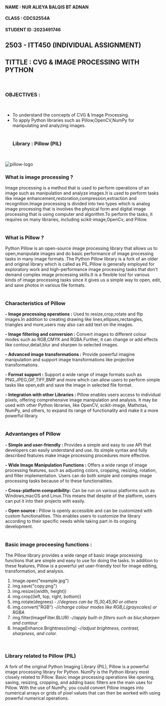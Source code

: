 <h4> NAME : NUR ALIEYA BALQIS BT ADNAN</h4>
<h4> CLASS : CDCS2554A </h4>
<h4> STUDENT ID :2023491746</h4> 


<h2> 2503 - ITT450 (INDIVIDUAL ASSIGNMENT) </h2>
<h2> TITTLE : CVG & IMAGE PROCESSING WITH PYTHON </h2> <br>


**<h3>OBJECTIVES :</h3> <br>**

- To understand the concepts of CVG &  Image Processing. <br>
- To apply Python libraries such as Pillow,OpenCV,NumPy for manipulating and analyzing images.<br><br>
**<h3>Library : Pillow (PIL)</h3><br>**

![pillow-logo](https://github.com/user-attachments/assets/acde27e7-5628-4bbf-9905-597be439ff1a)

**<h3>What is image processing ?</h3>** 


Image processing is a method that is used to perform operations of an image such as manipulation and analyze images.It is used to perform tasks like image enhancement,restoration,compression,extraction and recognition.Image processing is divided into two types which is analog image processing that is involves the physical form and digital image processing that is using computer and algorithm.To perform the tasks, it requires on many libraries, including scikit-image,OpenCv, and Pillow.<br><br>


**<h3>What is Pillow ?</h3>** 
	
 Python Pillow is an open-source image processing library 
 that allows us to open,manipulate images and do basic performance of image processing tasks in many image formats .The Python Pillow library is a fork of an older and original library which is called as PIL.Pillow is generally employed for exploratory work and high-performance image processing tasks that don't demand complex image processing skills.It is a flexible tool for various kinds of image processing tasks since it gives us a simple way to open, edit, and save photos in various file formats. <br><br>

**<h3>Characteristics of Pillow</h3>**

**- Image processing operations  :**
  Used to resize,crop,rotate and flip images.In addition to creating drawing like lines,ellipses,rectangles, triangles and more,users may also can add text on the images.<br>

**- Image filtering and conversion  :**
  Convert images to different colour modes such as RGB,CMYK and RGBA.Further, it can change or add effects like contour,detail,blur and sharpen to selected images.<br>

**- Advanced image transformations :**
  Provide powerful imagine manipulation and support image transformations like projective transformations.<br> 

**- Format support :**
  Support a wide range of image formats such as PNG,JPEG,GIF,TIFF,BMP and more which can allow users to perform simple tasks like open,edit and save the image in selected file format. <br>

**- Integration with other Libraries :**
  Pillow enables users access to individual pixels, offering comprehensive image manipulation and analysis. It may be used with other Python libraries, like OpenCV, scikit-image, Mathotas, NumPy, and others, to expand its range of functionality and make it a more powerful library.<br><br>



**<h3>Advantanges of Pillow</h3>** 

**- Simple and user-friendly :**
  Provides a simple and easy to use API that developers can easily understand and use. Its simple syntax and fully described features make image processing procedures more effective.

**- Wide Image Manipulation Functions :**
  Offers a wide range of image processing features, such as adjusting colors, cropping, resizing, rotation, and filter implementation. Users can do both simple and complex image processing tasks because of to these functionalities.

**- Cross-platform compatibility:**
  Can be run on various platforms such as Windows,macOS and Linux.This means that despite of the platform, users can put it into their projects with easily.

**- Open source :**
  Pillow is openly accessible and can be customized with custom functionalities. This enables users to customize the library according to their specific needs while taking part in its ongoing development.<br><br>


**<h3>Basic image proceesing functions :</h3>** 

The Pillow library provides a wide range of basic image processing functions that are simple and easy to use for doing the tasks. In addition to these features, Pillow is a powerful yet user-friendly tool for image editing, transformation, and analysis.

<ol>
  <li>Image.open("example.jpg") </li>
	
  <li>img.save("copy.png") </li>
  
  <li>img.resize((width, height))</li>
  
  <li> img.crop((left, top, right, bottom))</li>

   <li> img.rotate(degrees) 
	<em>- //degrees can be 15,30,45,90 or others</em> </li> 
	
  <li> img.convert("RGB")   
	<em>-//change colour modes like RGB,L(grayscales) or RGBA</em> </li>
  
  <li>img.filter(ImageFilter.BLUR)  
	<em>-//apply built-in filters such as blur,sharpen and contour</em> </li>
  
  <li> ImageEnhance.Brightness(img)  
	<em>-//adjust brightness, contrast, sharpness, and color.</em> </li>
 
</ol> <br>

**<h3>Library related to Pillow (PIL)</h3>** 

A fork of the original Python Imaging Library (PIL), Pillow is a powerful image processing library for Python. NumPy is the Python library most closely related to Pillow. Basic image processing operations like opening, saving, resizing, cropping, and adding basic filters are the main uses for Pillow. With the use of NumPy, you could convert Pillow images into numerical arrays or grids of pixel values that can then be worked with using powerful numerical operations.


 








